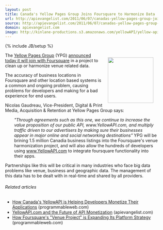 ```yaml
---
layout: post
title: Canada's Yellow Pages Group Joins Foursquare to Harmonize Data
url: http://apievangelist.com/2011/06/07/canadas-yellow-pages-group-joins-foursquare-to-harmonize-data/
source: http://apievangelist.com/2011/06/07/canadas-yellow-pages-group-joins-foursquare-to-harmonize-data/
domain: apievangelist.com
image: http://kinlane-productions.s3.amazonaws.com/yellowAPI/yellow-api.jpg
---
```

{% include JB/setup %}<p><a title="YellowAPI.com" href="http://www.yellowapi.com"><img style="padding: 15px;" src="http://kinlane-productions.s3.amazonaws.com/yellowAPI/yellow-api.jpg" alt="" width="150" align="right" /></a>The <a title="Yellow Pages Group" href="http://www.ypg.com/en/">Yellow Pages Group</a> (YPG) <a title="announced today that it will join with foursquare" href="http://www.marketwire.com/press-release/canadas-yellow-pages-group-announces-strategic-agreement-with-foursquare-tsx-ylo-1523671.htm">announced today it will join with Foursquare</a> in a project to clean up or harmonize venue related data.<p></p>
The accuracy of business locations in Foursquare and other location based systems is a common and ongoing problem, causing problems for developers and making for a bad experience for end users.<p></p>
Nicolas Gaudreau, Vice-President, Digital &amp; Print Media, Acquisition &amp; Retention at Yellow Pages Group says:
<p style="padding-left: 30px;"><em>"Through agreements such as this one, we continue to increase the value proposition of our public API, www.YellowAPI.com, and multiply traffic driven to our advertisers by making sure their businesses appear in major online and social networking destinations"</em>
YPG will be brining 1.5 million Canadia business listings into the Foursquare's venue harmonization project, and will also allow the hundreds of developers using <a title="YellowAPI.com" href="http://www.yellowapi.com">www.YellowAPI.com</a> to integrate foursquare functionality into their apps.<p></p>
Partnerships like this will be critical in many industries who face big data problems like venue, business and geographic data.  The management of this data has to be dealt with in real-time and shared by all providers.
<h6 class="zemanta-related-title" style="font-size: 1em;">Related articles</h6>
<ul class="zemanta-article-ul">
	<li class="zemanta-article-ul-li"><a href="http://blog.programmableweb.com/2011/05/16/how-canadas-yellowapi-is-helping-developers-monetize-their-applications/">How Canada's YellowAPI is Helping Developers Monetize Their Applications</a> (programmableweb.com)</li>
	<li class="zemanta-article-ul-li"><a href="http://blog.apievangelist.com/2011/05/16/yellowapi-com-and-the-future-of-api-monetization/">YellowAPI.com and the Future of API Monetization</a> (apievangelist.com)</li>
	<li class="zemanta-article-ul-li"><a href="http://blog.programmableweb.com/2011/03/22/how-foursquares-venue-project-is-expanding-its-platform-strategy/">How Foursquare's "Venue Project" is Expanding Its Platform Strategy</a> (programmableweb.com)</li>
</ul>
</p>

